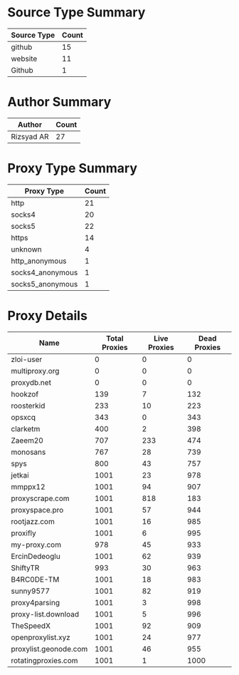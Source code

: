 # Source Type Summary

| Source Type | Count |
|-------------|-------|
| github | 15 |
| website | 11 |
| Github | 1 |


# Author Summary

| Author | Count |
|--------|-------|
| Rizsyad AR | 27 |


# Proxy Type Summary

| Proxy Type | Count |
|------------|-------|
| http | 21 |
| socks4 | 20 |
| socks5 | 22 |
| https | 14 |
| unknown | 4 |
| http_anonymous | 1 |
| socks4_anonymous | 1 |
| socks5_anonymous | 1 |


# Proxy Details

| Name | Total Proxies | Live Proxies | Dead Proxies |
|------|---------------|--------------|---------------|
| zloi-user | 0 | 0 | 0 |
| multiproxy.org | 0 | 0 | 0 |
| proxydb.net | 0 | 0 | 0 |
| hookzof | 139 | 7 | 132 |
| roosterkid | 233 | 10 | 223 |
| opsxcq | 343 | 0 | 343 |
| clarketm | 400 | 2 | 398 |
| Zaeem20 | 707 | 233 | 474 |
| monosans | 767 | 28 | 739 |
| spys | 800 | 43 | 757 |
| jetkai | 1001 | 23 | 978 |
| mmppx12 | 1001 | 94 | 907 |
| proxyscrape.com | 1001 | 818 | 183 |
| proxyspace.pro | 1001 | 57 | 944 |
| rootjazz.com | 1001 | 16 | 985 |
| proxifly | 1001 | 6 | 995 |
| my-proxy.com | 978 | 45 | 933 |
| ErcinDedeoglu | 1001 | 62 | 939 |
| ShiftyTR | 993 | 30 | 963 |
| B4RC0DE-TM | 1001 | 18 | 983 |
| sunny9577 | 1001 | 82 | 919 |
| proxy4parsing | 1001 | 3 | 998 |
| proxy-list.download | 1001 | 5 | 996 |
| TheSpeedX | 1001 | 92 | 909 |
| openproxylist.xyz | 1001 | 24 | 977 |
| proxylist.geonode.com | 1001 | 46 | 955 |
| rotatingproxies.com | 1001 | 1 | 1000 |
